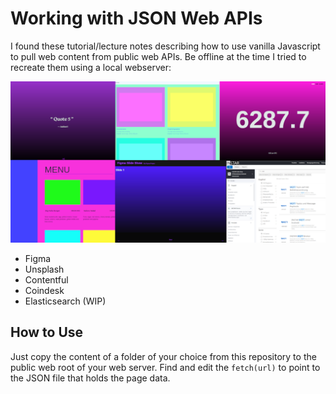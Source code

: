 # Working with JSON Web APIs

I found these tutorial/lecture notes describing how to use vanilla Javascript to pull web content from public web APIs. Be offline at the time I tried to recreate them using a local webserver:


![JSON WebAPIs](./json_web_apis.png)


* Figma
* Unsplash
* Contentful
* Coindesk
* Elasticsearch (WIP)

## How to Use

Just copy the content of a folder of your choice from this repository to the public web root of your web server. Find and edit the `fetch(url)` to point to the JSON file that holds the page data.